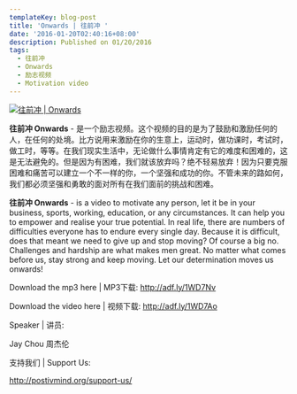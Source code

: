 ```yaml
---
templateKey: blog-post
title: 'Onwards | 往前冲 '
date: '2016-01-20T02:40:16+08:00'
description: Published on 01/20/2016
tags:
  - 往前冲
  - Onwards
  - 励志视频
  - Motivation video
---
```

[![往前冲 | Onwards](http://img.youtube.com/vi/aoFX97qDbPU/0.jpg)](http://www.youtube.com/watch?v=aoFX97qDbPU "往前冲 | Onwards")

**往前冲 Onwards** - 是一个励志视频。这个视频的目的是为了鼓励和激励任何的人，在任何的处境。比方说用来激励在你的生意上，运动时，做功课时，考试时，做工时，等等。在我们现实生活中，无论做什么事情肯定有它的难度和困难的，这是无法避免的。但是因为有困难，我们就该放弃吗？绝不轻易放弃！因为只要克服困难和痛苦可以建立一个不一样的你，一个坚强和成功的你。不管未来的路如何，我们都必须坚强和勇敢的面对所有在我们面前的挑战和困难。

**往前冲 Onwards** - is a video to motivate any person, let it be in your business, sports, working, education, or any circumstances. It can help you to empower and realise your true potential. In real life, there are numbers of difficulties everyone has to endure every single day. Because it is difficult, does that meant we need to give up and stop moving? Of course a big no. Challenges and hardship are what makes men great. No matter what comes before us, stay strong and keep moving. Let our determination moves us onwards!

Download the mp3 here | MP3下载: http://adf.ly/1WD7Nv 

Download the video here | 视频下载: http://adf.ly/1WD7Ao

Speaker | 讲员: 

Jay Chou 周杰伦

支持我们 | Support Us:

http://postivmind.org/support-us/
